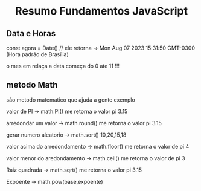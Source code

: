 <h1 align="center"> Resumo Fundamentos JavaScript </h1>

<h2> Data e Horas </h2>

<p>
  const agora = Date()
  // ele retorna -> Mon Aug 07 2023 15:31:50 GMT-0300 (Hora padrão de Brasília)  


o mes em relaça a data começa do 0 ate 11 !!!  
</p> 

<h2>
  metodo Math
</h2>

<p>são metodo matematico que ajuda a gente exemplo </p>
<p> valor de PI -> math.PI() me retorna o valor pi 3.15
<p> arredondar um valor -> math.round() me retorna o valor pi 3.15
<p> gerar numero aleatorio -> math.sort() 10,20,15,18 
<p> valor acima do arredondamento -> math.floor() me retorna o valor de pi 4
<p> valor menor do aredondamento -> math.ceil() me retorna o valor de pi 3
<p> Raiz quadrada -> math.sqrt() me retorna o valor pi 3.15
<p> Expoente -> math.pow(base,expoente)  